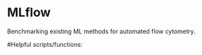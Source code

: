 # MLflow
Benchmarking existing ML methods for automated flow cytometry. 

#Helpful scripts/functions:

